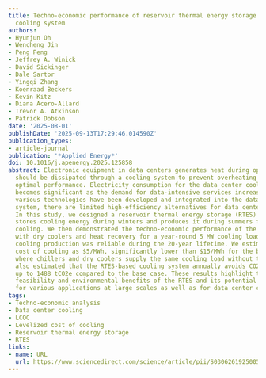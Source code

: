 ```yaml
---
title: Techno-economic performance of reservoir thermal energy storage for data center
  cooling system
authors:
- Hyunjun Oh
- Wencheng Jin
- Peng Peng
- Jeffrey A. Winick
- David Sickinger
- Dale Sartor
- Yingqi Zhang
- Koenraad Beckers
- Kevin Kitz
- Diana Acero-Allard
- Trevor A. Atkinson
- Patrick Dobson
date: '2025-08-01'
publishDate: '2025-09-13T17:29:46.014590Z'
publication_types:
- article-journal
publication: '*Applied Energy*'
doi: 10.1016/j.apenergy.2025.125858
abstract: Electronic equipment in data centers generates heat during operation, which
  should be dissipated through a cooling system to prevent overheating and maintain
  optimal performance. Electricity consumption for the data center cooling system
  becomes significant as the demand for data-intensive services increases. Although
  various technologies have been developed and integrated into the data center cooling
  system, there are limited high-efficiency alternatives for data center cooling.
  In this study, we designed a reservoir thermal energy storage (RTES) system that
  stores cooling energy during winters and produces it during summers for data center
  cooling. We then demonstrated the techno-economic performance of the RTES incorporated
  with dry coolers and heat recovery for a year-round 5 MW cooling load. The RTES
  cooling production was reliable during the 20-year lifetime. We estimated the levelized
  cost of cooling as $5/MWh, significantly lower than $15/MWh for the base scenario
  where chillers and dry coolers supply the same cooling load without the RTES. We
  also estimated that the RTES-based cooling system annually avoids CO2 emissions
  up to 1488 tCO2e compared to the base case. These results highlight techno-economic
  feasibility and environmental benefits of the RTES and its potential to be deployed
  for various applications at large scales as well as for data center cooling.
tags:
- Techno-economic analysis
- Data center cooling
- LCOC
- Levelized cost of cooling
- Reservoir thermal energy storage
- RTES
links:
- name: URL
  url: https://www.sciencedirect.com/science/article/pii/S0306261925005884
---
```

